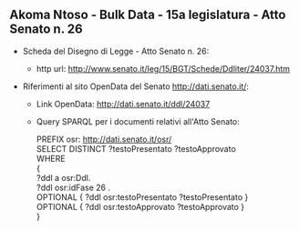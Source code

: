 ## Akoma Ntoso - Bulk Data - 15a legislatura - Atto Senato n. 26 ##

* Scheda del Disegno di Legge - Atto Senato n. 26:
	* http url: http://www.senato.it/leg/15/BGT/Schede/Ddliter/24037.htm

* Riferimenti al sito OpenData del Senato http://dati.senato.it/:
	* Link OpenData: http://dati.senato.it/ddl/24037
	* Query SPARQL per i documenti relativi all'Atto Senato:

        PREFIX osr: <http://dati.senato.it/osr/>  
		SELECT DISTINCT ?testoPresentato ?testoApprovato  
		WHERE  
		{  
		    ?ddl a osr:Ddl.  
		    ?ddl osr:idFase 26 .  
		    OPTIONAL { ?ddl osr:testoPresentato ?testoPresentato }  
		    OPTIONAL { ?ddl osr:testoApprovato ?testoApprovato }  
		}
		